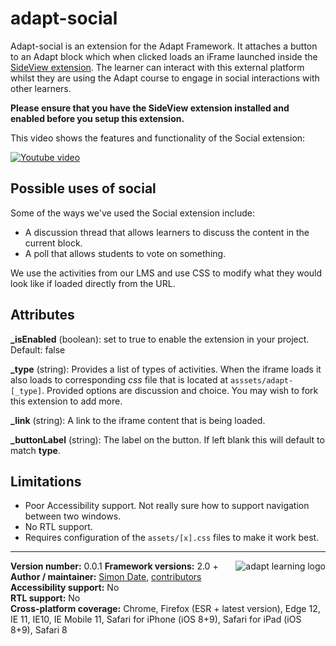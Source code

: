 adapt-social
===============

Adapt-social is an extension for the Adapt Framework. It attaches a button to an Adapt block which when clicked loads an iFrame launched inside the [SideView extension](https://github.com/KingsOnline/adapt-sideView). The learner can interact with this external platform whilst they are using the Adapt course to engage in social interactions with other learners.

**Please ensure that you have the SideView extension installed and enabled before you setup this extension.**

This video shows the features and functionality of the Social extension:

[![Youtube video](http://img.youtube.com/vi/ph-BK7Bgv7g/0.jpg)](http://www.youtube.com/watch?v=ph-BK7Bgv7g)


## Possible uses of social

Some of the ways we've used the Social extension include:

*  A discussion thread that allows learners to discuss the content in the current block.
*  A poll that allows students to vote on something.

We use the activities from our LMS and use CSS to modify what they would look like if loaded directly from the URL.

## Attributes

**_isEnabled** (boolean): set to true to enable the extension in your project. Default: false

**_type** (string): Provides a list of types of activities. When the iframe loads it also loads to corresponding _css_ file that is located at `asssets/adapt-[_type]`. Provided options are discussion and choice. You may wish to fork this extension to add more.

**_link** (string): A link to the iframe content that is being loaded.

**_buttonLabel** (string): The label on the button. If left blank this will default to match **type**.

## Limitations

*  Poor Accessibility support. Not really sure how to support navigation between two windows.
*  No RTL support.
*  Requires configuration of the `assets/[x].css` files to make it work best.

----------------------------
**Version number:**  0.0.1   <a href="https://community.adaptlearning.org/" target="_blank"><img src="https://github.com/adaptlearning/documentation/blob/master/04_wiki_assets/plug-ins/images/adapt-logo-mrgn-lft.jpg" alt="adapt learning logo" align="right"></a>
**Framework versions:** 2.0 +   
**Author / maintainer:** [Simon Date](mailto:simon.date@kcl.ac.uk), [contributors](https://github.com/kingsonline/adapt-sideView/graphs/contributors)  
**Accessibility support:** No   
**RTL support:** No  
**Cross-platform coverage:** Chrome, Firefox (ESR + latest version), Edge 12, IE 11, IE10, IE Mobile 11, Safari for iPhone (iOS 8+9), Safari for iPad (iOS 8+9), Safari 8     
